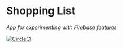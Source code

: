 # Shopping List

_App for experimenting with Firebase features_

[![CircleCI](https://circleci.com/gh/helleroy/shoppinglist.svg?style=svg)](https://circleci.com/gh/helleroy/shoppinglist)
